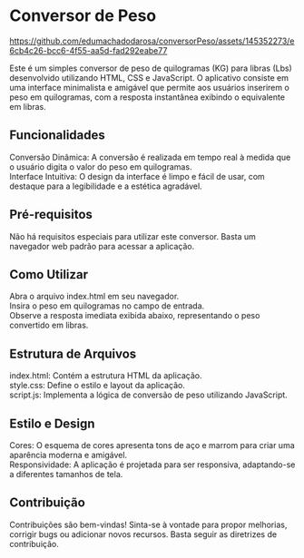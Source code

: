 # Conversor de Peso



https://github.com/edumachadodarosa/conversorPeso/assets/145352273/e6cb4c26-bcc6-4f55-aa5d-fad292eabe77


Este é um simples conversor de peso de quilogramas (KG) para libras (Lbs) desenvolvido utilizando HTML, CSS e JavaScript. O aplicativo consiste em uma interface minimalista e amigável que permite aos usuários inserirem o peso em quilogramas, com a resposta instantânea exibindo o equivalente em libras.



## Funcionalidades


Conversão Dinâmica: A conversão é realizada em tempo real à medida que o usuário digita o valor do peso em quilogramas.<br>
Interface Intuitiva: O design da interface é limpo e fácil de usar, com destaque para a legibilidade e a estética agradável.


## Pré-requisitos

Não há requisitos especiais para utilizar este conversor. Basta um navegador web padrão para acessar a aplicação.


## Como Utilizar


Abra o arquivo index.html em seu navegador.<br>
Insira o peso em quilogramas no campo de entrada.<br>
Observe a resposta imediata exibida abaixo, representando o peso convertido em libras.


## Estrutura de Arquivos


index.html: Contém a estrutura HTML da aplicação.<br>
style.css: Define o estilo e layout da aplicação.<br>
script.js: Implementa a lógica de conversão de peso utilizando JavaScript.


## Estilo e Design


Cores: O esquema de cores apresenta tons de aço e marrom para criar uma aparência moderna e amigável.<br>
Responsividade: A aplicação é projetada para ser responsiva, adaptando-se a diferentes tamanhos de tela.


## Contribuição


Contribuições são bem-vindas! Sinta-se à vontade para propor melhorias, corrigir bugs ou adicionar novos recursos. Basta seguir as diretrizes de contribuição.
